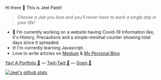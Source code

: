  Hi there 👋 This is Jeel Patel!
> *Choose a Job you love and you'll never have to work a single day in your life!*
- 🔭 I’m currently working on a website having Covid-19 Information like, it's History, Precautions and a simple-minimal counter showing total days since it spreaded.
- 🤓 I'm currently learning Javascript.
- Love to write articles on [Medium](https://medium.com/@jeelpatel17) & [My Personal Blog](http://paperpixel.synergize.co)

[Yay! A Portfolio 👀](https://jeelpatel.ml) — 
[Twit-Twit 🐤](https://twitter.com/70r65eL) — 
[Gram 📸](https://instagram.com/thisisjeelpatel)

[![Jeel's github stats](https://github-readme-stats.vercel.app/api?username=jeelpatel17)](https://github.com/jeelpatel17/github-readme-stats)